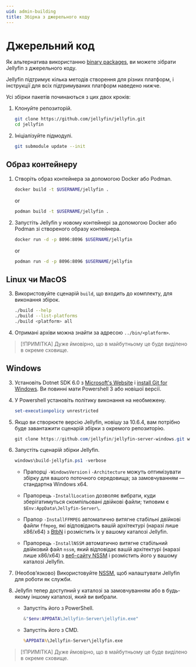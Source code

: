 ```yaml
---
uid: admin-building
title: Збірка з джерельного коду
---
```

<!-- markdownlint-disable MD029 ol-prefix -->

# Джерельний код

Як альтернатива використанню [binary packages](xref:admin-installing), ви можете зібрати Jellyfin з джерельного коду.

Jellyfin підтримує кілька методів створення для різних платформ, і інструкції для всіх підтримуваних платформ наведено нижче.

Усі збірки пакетів починаються з цих двох кроків:

1. Клонуйте репозиторій.

    ```sh
    git clone https://github.com/jellyfin/jellyfin.git
    cd jellyfin
    ```

2. Ініціалізуйте підмодулі.

    ```sh
    git submodule update --init
    ```

## Образ контейнеру

1. Створіть образ контейнера за допомогою Docker або Podman.

    ```sh
    docker build -t $USERNAME/jellyfin .
    ```

    or

    ```sh
    podman build -t $USERNAME/jellyfin .
    ```

2. Запустіть Jellyfin у новому контейнері за допомогою Docker або Podman зі створеного образу контейнера.

    ```sh
    docker run -d -p 8096:8096 $USERNAME/jellyfin
    ```

    or

    ```sh
    podman run -d -p 8096:8096 $USERNAME/jellyfin
    ```

## Linux чи MacOS

3. Використовуйте сценарій `build`, що входить до комплекту, для виконання збірок.

    ```sh
    ./build --help
    ./build --list-platforms
    ./build <platform> all
    ```

4. Отримані архіви можна знайти за адресою `../bin/<platform>`.

> [!ПРИМІТКА]
> Дуже ймовірно, що в майбутньому це буде виділено в окреме сховище.

## Windows

3. Установіть Dotnet SDK 6.0 з [Microsoft's Website](https://dotnet.microsoft.com/en-us/download/dotnet/6.0) і [install Git for Windows](https://gitforwindows.org/).
   Ви повинні мати Powershell 3 або новішої версії.

4. У Powershell установіть політику виконання на необмежену.

    ```powershell
    set-executionpolicy unrestricted
    ```

5. Якщо ви створюєте версію Jellyfin, новішу за 10.6.4, вам потрібно буде завантажити сценарій збірки з окремого репозиторію.

   ```powershell
   git clone https://github.com/jellyfin/jellyfin-server-windows.git windows
   ```

6. Запустіть сценарій збірки Jellyfin.

    ```powershell
    windows\build-jellyfin.ps1 -verbose
    ```

    * Прапорці `-WindowsVersion` і `-Architecture` можуть оптимізувати збірку для вашого поточного середовища; за замовчуванням — стандартна Windows x64.

    * Прапорець `-InstallLocation` дозволяє вибрати, куди зберігатимуться скомпільовані двійкові файли; типовим є `$Env:AppData\Jellyfin-Server\`.

    * Прапор `-InstallFFMPEG` автоматично витягне стабільні двійкові файли `ffmpeg`, які відповідають вашій архітектурі (наразі лише x86/x64) з [BtbN](https://github.com/BtbN/FFmpeg-Builds/releases) і розмістить їх у вашому каталозі Jellyfin.

    * Прапорець `-InstallNSSM` автоматично витягне стабільний двійковий файл `nssm`, який відповідає вашій архітектурі (наразі лише x86/x64) з [веб-сайту NSSM](https://nssm.cc/) і розмістить його у вашому каталозі Jellyfin.

7. (Необов’язково) Використовуйте [NSSM](https://nssm.cc), щоб налаштувати Jellyfin для роботи як служби.

8. Jellyfin тепер доступний у каталозі за замовчуванням або в будь-якому іншому каталозі, який ви вибрали.

    * Запустіть його з PowerShell.

        ```powershell
        &"$env:APPDATA\Jellyfin-Server\jellyfin.exe"
        ```

    * Запустіть його з CMD.

        ```cmd
        %APPDATA%\Jellyfin-Server\jellyfin.exe
        ```

> [!ПРИМІТКА]
> Дуже ймовірно, що в майбутньому це буде виділено в окреме сховище.
